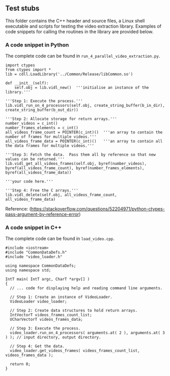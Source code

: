 ## Test stubs

This folder contains the C++ header and source files, a Linux shell executable and scripts for testing the video extraction library.  Examples of code snippets for calling the routines in the library are provided below.

### A code snippet in Python
The complete code can be found in ```run_4_parallel_video_extraction.py```.

```
import ctypes  
from ctypes import *  
lib = cdll.LoadLibrary('../Common/Release/libCommon.so')  

def __init__(self):  
    self.obj = lib.vidl_new()  '''initialise an instance of the library.'''

'''Step 1: Execute the process.'''
lib.vidl_run_on_4_processors(self.obj, create_string_buffer(b_in_dir), create_string_buffer(b_out_dir))  

'''Step 2: Allocate storage for return arrays.'''
number_videos = c_int()
number_frames_elements = c_int()
all_videos_frame_count = POINTER(c_int)()  '''an array to contain the number of frames for multiple videos.'''
all_videos_frame_data = POINTER(c_int)()   '''an array to contain all the data frames for multiple videos.'''

'''Step 3: Fetch the data.  Pass them all by reference so that new values can be returned.'''
lib.vidl_get_all_videos_frames(self.obj, byref(number_videos), byref(all_videos_frame_count), byref(number_frames_elements), byref(all_videos_frame_data))

'''your code here.'''

'''Step 4: Free the C arrays.'''
lib.vidl_delete(self.obj, all_videos_frame_count, all_videos_frame_data)
```  
Reference: (https://stackoverflow.com/questions/52204971/python-ctypes-pass-argument-by-reference-error)

### A code snippet in C++  
The complete code can be found in `load_video.cpp`.  
```
#include <iostream>
#include "CommonDataDefs.h"
#include "video_loader.h"

using namespace CommonDataDefs;
using namespace std;

IntT main( IntT argc, CharT *argv[] )
{
  // ... code for displaying help and reading command line arguments.
  
  // Step 1: Create an instance of VideoLoader.
  VideoLoader video_loader;
  
  // Step 2: Create data structures to hold return arrays.
  IntVectorT videos_frames_count_list;
  UCharVectorT videos_frames_data;
  
  // Step 3: Execute the process.
  video_loader.run_on_4_processors( arguments.at( 2 ), arguments.at( 3 ) ); // input directory, output directory.
  
  // Step 4: Get the data.
  video_loader.get_videos_frames( videos_frames_count_list, videos_frames_data );
  
  return 0;
}
```
